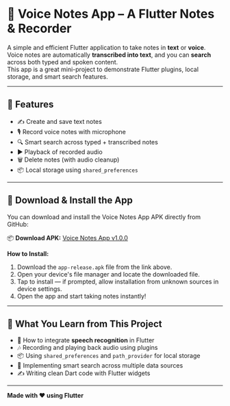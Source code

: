 # 📝 Voice Notes App – A Flutter Notes & Recorder

A simple and efficient Flutter application to take notes in **text** or **voice**.  
Voice notes are automatically **transcribed into text**, and you can **search** across both typed and spoken content.  
This app is a great mini-project to demonstrate Flutter plugins, local storage, and smart search features.

---

## 🚀 Features
- ✍️ Create and save text notes  
- 🎙️ Record voice notes with microphone  
- 🔍 Smart search across typed + transcribed notes  
- ▶️ Playback of recorded audio  
- 🗑️ Delete notes (with audio cleanup)  
- 📦 Local storage using `shared_preferences`  

---

## 📲 Download & Install the App

You can download and install the Voice Notes App APK directly from GitHub:  

📦 **Download APK:** [Voice Notes App v1.0.0](https://github.com/Kanan-saini/voicenotes_app/releases/tag/v0.01)

**How to Install:**  
1. Download the `app-release.apk` file from the link above.  
2. Open your device's file manager and locate the downloaded file.  
3. Tap to install — if prompted, allow installation from unknown sources in device settings.  
4. Open the app and start taking notes instantly!  

---

## 🧠 What You Learn from This Project
- 🎤 How to integrate **speech recognition** in Flutter  
- 🎶 Recording and playing back audio using plugins  
- 📦 Using `shared_preferences` and `path_provider` for local storage  
- 🧩 Implementing smart search across multiple data sources  
- ✍️ Writing clean Dart code with Flutter widgets  

---

**Made with ❤️ using Flutter**
